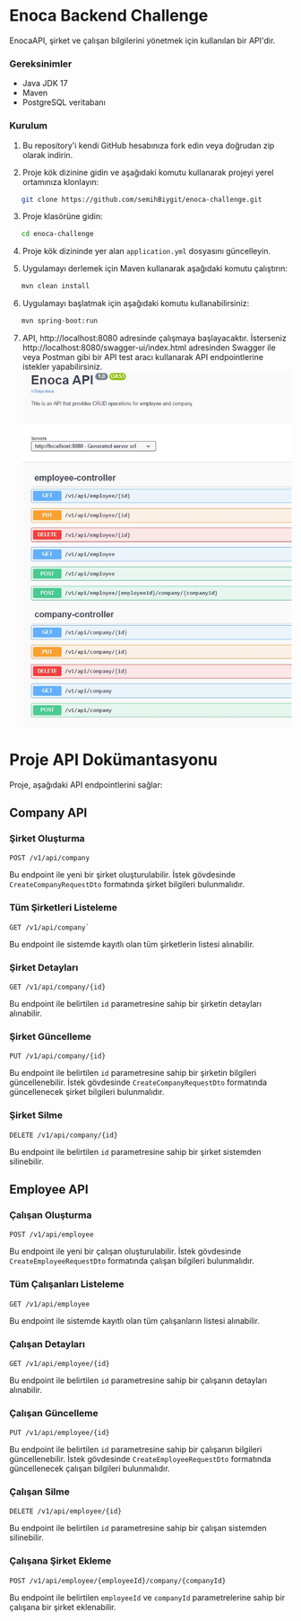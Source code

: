 # Enoca Backend Challenge

EnocaAPI, şirket ve çalışan bilgilerini yönetmek için kullanılan bir API'dir.


### Gereksinimler

- Java JDK 17
- Maven
- PostgreSQL veritabanı

### Kurulum

1. Bu repository'i kendi GitHub hesabınıza fork edin veya doğrudan zip olarak indirin.

2. Proje kök dizinine gidin ve aşağıdaki komutu kullanarak projeyi yerel ortamınıza klonlayın:
```bash
   git clone https://github.com/semihBiygit/enoca-challenge.git
```
3. Proje klasörüne gidin:
```bash
   cd enoca-challenge
```
4. Proje kök dizininde yer alan `application.yml` dosyasını güncelleyin. 

5. Uygulamayı derlemek için Maven kullanarak aşağıdaki komutu çalıştırın:
```bash
   mvn clean install
```
6. Uygulamayı başlatmak için aşağıdaki komutu kullanabilirsiniz:
```bash
   mvn spring-boot:run
```
7. API, http://localhost:8080 adresinde çalışmaya başlayacaktır. İsterseniz http://localhost:8080/swagger-ui/index.html adresinden Swagger ile veya Postman gibi bir API test aracı kullanarak API endpointlerine istekler yapabilirsiniz.
![Swagger](assets/swagger-ui.jpg)

# Proje API Dokümantasyonu

Proje, aşağıdaki API endpointlerini sağlar:

## Company API

### Şirket Oluşturma
```
POST /v1/api/company
```
Bu endpoint ile yeni bir şirket oluşturulabilir. İstek gövdesinde `CreateCompanyRequestDto` formatında şirket bilgileri bulunmalıdır.

### Tüm Şirketleri Listeleme
```
GET /v1/api/company`
```
Bu endpoint ile sistemde kayıtlı olan tüm şirketlerin listesi alınabilir.

### Şirket Detayları
```
GET /v1/api/company/{id}
```
Bu endpoint ile belirtilen `id` parametresine sahip bir şirketin detayları alınabilir.

### Şirket Güncelleme
```
PUT /v1/api/company/{id}
```
Bu endpoint ile belirtilen `id` parametresine sahip bir şirketin bilgileri güncellenebilir. İstek gövdesinde `CreateCompanyRequestDto` formatında güncellenecek şirket bilgileri bulunmalıdır.

### Şirket Silme
```
DELETE /v1/api/company/{id} 
```
Bu endpoint ile belirtilen `id` parametresine sahip bir şirket sistemden silinebilir.

## Employee API

### Çalışan Oluşturma
```
POST /v1/api/employee
```
Bu endpoint ile yeni bir çalışan oluşturulabilir. İstek gövdesinde `CreateEmployeeRequestDto` formatında çalışan bilgileri bulunmalıdır.

### Tüm Çalışanları Listeleme
```
GET /v1/api/employee
```
Bu endpoint ile sistemde kayıtlı olan tüm çalışanların listesi alınabilir.

### Çalışan Detayları
```
GET /v1/api/employee/{id}
```
Bu endpoint ile belirtilen `id` parametresine sahip bir çalışanın detayları alınabilir.

### Çalışan Güncelleme
```
PUT /v1/api/employee/{id}
```
Bu endpoint ile belirtilen `id` parametresine sahip bir çalışanın bilgileri güncellenebilir. İstek gövdesinde `CreateEmployeeRequestDto` formatında güncellenecek çalışan bilgileri bulunmalıdır.

### Çalışan Silme
```
DELETE /v1/api/employee/{id}
```
Bu endpoint ile belirtilen `id` parametresine sahip bir çalışan sistemden silinebilir.

### Çalışana Şirket Ekleme
```
POST /v1/api/employee/{employeeId}/company/{companyId}
```
Bu endpoint ile belirtilen `employeeId` ve `companyId` parametrelerine sahip bir çalışana bir şirket eklenabilir.
